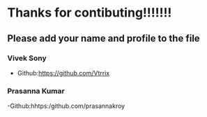 # Thanks for contibuting!!!!!!!

## Please add your name and profile to the file

### Vivek Sony

- Github:https://github.com/Vtrrix

### Prasanna Kumar

-Github:hhtps:/github.com/prasannakroy
